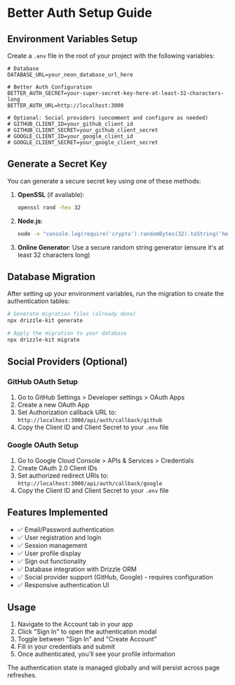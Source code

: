 # Better Auth Setup Guide

## Environment Variables Setup

Create a `.env` file in the root of your project with the following variables:

```env
# Database
DATABASE_URL=your_neon_database_url_here

# Better Auth Configuration
BETTER_AUTH_SECRET=your-super-secret-key-here-at-least-32-characters-long
BETTER_AUTH_URL=http://localhost:3000

# Optional: Social providers (uncomment and configure as needed)
# GITHUB_CLIENT_ID=your_github_client_id
# GITHUB_CLIENT_SECRET=your_github_client_secret
# GOOGLE_CLIENT_ID=your_google_client_id
# GOOGLE_CLIENT_SECRET=your_google_client_secret
```

## Generate a Secret Key

You can generate a secure secret key using one of these methods:

1. **OpenSSL** (if available):

   ```bash
   openssl rand -hex 32
   ```

2. **Node.js**:

   ```bash
   node -e "console.log(require('crypto').randomBytes(32).toString('hex'))"
   ```

3. **Online Generator**: Use a secure random string generator (ensure it's at least 32 characters long)

## Database Migration

After setting up your environment variables, run the migration to create the authentication tables:

```bash
# Generate migration files (already done)
npx drizzle-kit generate

# Apply the migration to your database
npx drizzle-kit migrate
```

## Social Providers (Optional)

### GitHub OAuth Setup

1. Go to GitHub Settings > Developer settings > OAuth Apps
2. Create a new OAuth App
3. Set Authorization callback URL to: `http://localhost:3000/api/auth/callback/github`
4. Copy the Client ID and Client Secret to your `.env` file

### Google OAuth Setup

1. Go to Google Cloud Console > APIs & Services > Credentials
2. Create OAuth 2.0 Client IDs
3. Set authorized redirect URIs to: `http://localhost:3000/api/auth/callback/google`
4. Copy the Client ID and Client Secret to your `.env` file

## Features Implemented

- ✅ Email/Password authentication
- ✅ User registration and login
- ✅ Session management
- ✅ User profile display
- ✅ Sign out functionality
- ✅ Database integration with Drizzle ORM
- ✅ Social provider support (GitHub, Google) - requires configuration
- ✅ Responsive authentication UI

## Usage

1. Navigate to the Account tab in your app
2. Click "Sign In" to open the authentication modal
3. Toggle between "Sign In" and "Create Account"
4. Fill in your credentials and submit
5. Once authenticated, you'll see your profile information

The authentication state is managed globally and will persist across page refreshes.
